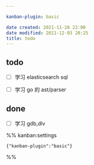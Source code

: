 ```yaml
---

kanban-plugin: basic

date created: 2021-11-28 22:00
date modified: 2021-12-03 20:25
title: todo
---
```


## todo

- [ ] 学习 elasticsearch sql
- [ ] 学习 go 的 ast/parser


## done

- [ ] 学习 gdb,dlv




%% kanban:settings
```
{"kanban-plugin":"basic"}
```
%%